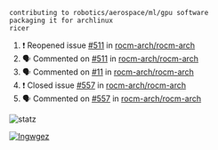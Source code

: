 ```
contributing to robotics/aerospace/ml/gpu software
packaging it for archlinux
ricer
```

<!--START_SECTION:activity-->
1. ❗️ Reopened issue [#511](https://github.com/rocm-arch/rocm-arch/issues/511) in [rocm-arch/rocm-arch](https://github.com/rocm-arch/rocm-arch)
2. 🗣 Commented on [#511](https://github.com/rocm-arch/rocm-arch/issues/511) in [rocm-arch/rocm-arch](https://github.com/rocm-arch/rocm-arch)
3. 🗣 Commented on [#11](https://github.com/rocm-arch/rocm-arch/issues/11) in [rocm-arch/rocm-arch](https://github.com/rocm-arch/rocm-arch)
4. ❗️ Closed issue [#557](https://github.com/rocm-arch/rocm-arch/issues/557) in [rocm-arch/rocm-arch](https://github.com/rocm-arch/rocm-arch)
5. 🗣 Commented on [#557](https://github.com/rocm-arch/rocm-arch/issues/557) in [rocm-arch/rocm-arch](https://github.com/rocm-arch/rocm-arch)
<!--END_SECTION:activity-->


![statz](https://github-readme-stats.vercel.app/api?username=acxz&include_all_commits=true&show_icons=true)

[![lngwgez](https://github-readme-stats.vercel.app/api/top-langs/?username=acxz&layout=compact)](https://github.com/acxz/github-readme-stats)


<!--
**acxz/acxz** is a ✨ _special_ ✨ repository because its `README.md` (this file) appears on your GitHub profile.

Here are some ideas to get you started:

- 🔭 I’m currently working on ...
- 🌱 I’m currently learning ...
- 👯 I’m looking to collaborate on ...
- 🤔 I’m looking for help with ...
- 💬 Ask me about ...
- 📫 How to reach me: ...
- 😄 Pronouns: ...
- ⚡ Fun fact: ...
-->
